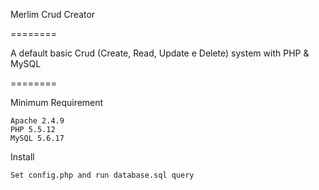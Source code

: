 Merlim Crud Creator

========

A default basic Crud (Create, Read, Update e Delete) system with PHP & MySQL 

========

Minimum Requirement

	Apache 2.4.9
	PHP 5.5.12
	MySQL 5.6.17


Install

	Set config.php and run database.sql query

